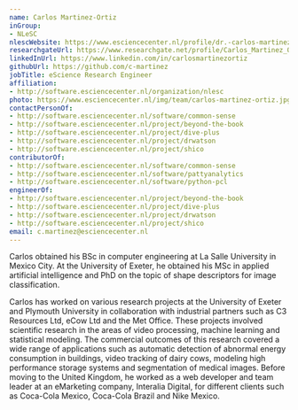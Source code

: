 ```yaml
---
name: Carlos Martinez-Ortiz
inGroup:
- NLeSC
nlescWebsite: https://www.esciencecenter.nl/profile/dr.-carlos-martinez-ortiz
researchgateUrl: https://www.researchgate.net/profile/Carlos_Martinez_Ortiz
linkedInUrl: https://www.linkedin.com/in/carlosmartinezortiz
githubUrl: https://github.com/c-martinez
jobTitle: eScience Research Engineer
affiliation:
- http://software.esciencecenter.nl/organization/nlesc
photo: https://www.esciencecenter.nl/img/team/carlos-martinez-ortiz.jpg
contactPersonOf:
- http://software.esciencecenter.nl/software/common-sense
- http://software.esciencecenter.nl/project/beyond-the-book
- http://software.esciencecenter.nl/project/dive-plus
- http://software.esciencecenter.nl/project/drwatson
- http://software.esciencecenter.nl/project/shico
contributorOf:
- http://software.esciencecenter.nl/software/common-sense
- http://software.esciencecenter.nl/software/pattyanalytics
- http://software.esciencecenter.nl/software/python-pcl
engineerOf:
- http://software.esciencecenter.nl/project/beyond-the-book
- http://software.esciencecenter.nl/project/dive-plus
- http://software.esciencecenter.nl/project/drwatson
- http://software.esciencecenter.nl/project/shico
email: c.martinez@esciencecenter.nl
---
```

Carlos obtained his BSc in computer engineering at La Salle University in Mexico City. At the University of Exeter, he obtained his MSc in applied artificial intelligence and PhD on the topic of shape descriptors for image classification.

Carlos has worked on various research projects at the University of Exeter and Plymouth University in collaboration with industrial partners such as C3 Resources Ltd, eCow Ltd and the Met Office. These projects involved scientific research in the areas of video processing, machine learning and statistical modeling. The commercial outcomes of this research covered a wide range of applications such as automatic detection of abnormal energy consumption in buildings, video tracking of dairy cows, modeling high performance storage systems and segmentation of medical images. Before moving to the United Kingdom, he worked as a web developer and team leader at an eMarketing company, Interalia Digital, for different clients such as Coca-Cola Mexico, Coca-Cola Brazil and Nike Mexico.

